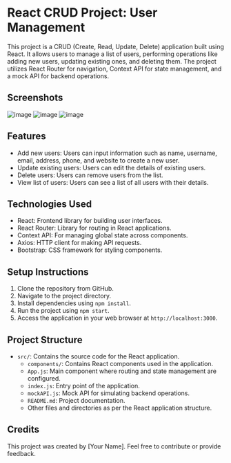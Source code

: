 # React CRUD Project: User Management

This project is a CRUD (Create, Read, Update, Delete) application built using React. It allows users to manage a list of users, performing operations like adding new users, updating existing ones, and deleting them. The project utilizes React Router for navigation, Context API for state management, and a mock API for backend operations.

## Screenshots

![image](https://github.com/Navanitharan/CRUD/assets/102136576/fb9b234b-8f8b-4f57-9f12-571cfbc21cbc)
![image](https://github.com/Navanitharan/CRUD/assets/102136576/009976ea-23f8-4aa5-adf6-0454bda5f8f1)
![image](https://github.com/Navanitharan/CRUD/assets/102136576/ee39688a-e78e-48e2-95f4-b1a275e4a7e4)

## Features

- Add new users: Users can input information such as name, username, email, address, phone, and website to create a new user.
- Update existing users: Users can edit the details of existing users.
- Delete users: Users can remove users from the list.
- View list of users: Users can see a list of all users with their details.

## Technologies Used

- React: Frontend library for building user interfaces.
- React Router: Library for routing in React applications.
- Context API: For managing global state across components.
- Axios: HTTP client for making API requests.
- Bootstrap: CSS framework for styling components.

## Setup Instructions

1. Clone the repository from GitHub.
2. Navigate to the project directory.
3. Install dependencies using `npm install`.
4. Run the project using `npm start`.
5. Access the application in your web browser at `http://localhost:3000`.

## Project Structure

- `src/`: Contains the source code for the React application.
  - `components/`: Contains React components used in the application.
  - `App.js`: Main component where routing and state management are configured.
  - `index.js`: Entry point of the application.
  - `mockAPI.js`: Mock API for simulating backend operations.
  - `README.md`: Project documentation.
  - Other files and directories as per the React application structure.


## Credits

This project was created by [Your Name]. Feel free to contribute or provide feedback.

